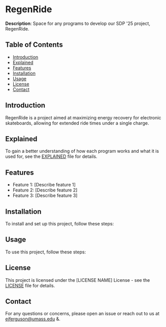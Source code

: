 # RegenRide

**Description**: Space for any programs to develop our SDP '25 project, RegenRide.

## Table of Contents
- [Introduction](#introduction)
- [Explained](#explained)
- [Features](#features)
- [Installation](#installation)
- [Usage](#usage)
- [License](#license)
- [Contact](#contact)

## Introduction
RegenRide is a project aimed at maximizing energy recovery for electronic skateboards, allowing for extended ride times under a single charge. 

## Explained
To gain a better understanding of how each program works and what it is used for, see the [EXPLAINED](XPLAINED) file for details.

## Features
- Feature 1: [Describe feature 1]
- Feature 2: [Describe feature 2]
- Feature 3: [Describe feature 3]

## Installation
To install and set up this project, follow these steps:


## Usage
To use this project, follow these steps:

## License
This project is licensed under the [LICENSE NAME] License - see the [LICENSE](LICENSE) file for details.

## Contact
For any questions or concerns, please open an issue or reach out to us at ejferguson@umass.edu &.
